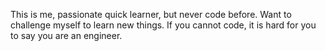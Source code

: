 This is me, passionate quick learner, but never code before.
Want to challenge myself to learn new things.
If you cannot code, it is hard for you to say you are an engineer.

